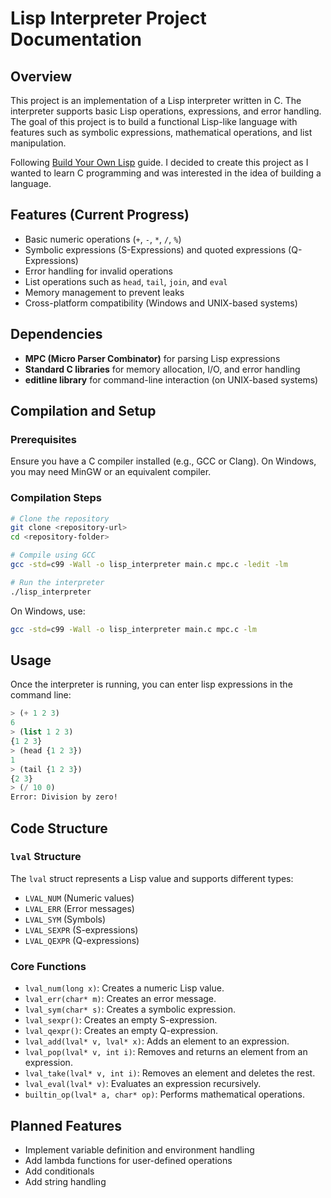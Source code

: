# Lisp Interpreter Project Documentation

## Overview

This project is an implementation of a Lisp interpreter written in C. The interpreter supports basic Lisp operations, expressions, and error handling. The goal of this project is to build a functional Lisp-like language with features such as symbolic expressions, mathematical operations, and list manipulation.

Following [Build Your Own Lisp](https://buildyourownlisp.com/contents) guide. I decided to create this project as I wanted to learn C programming and was interested in the idea of building a language.

## Features (Current Progress)

- Basic numeric operations (`+`, `-`, `*`, `/`, `%`)
- Symbolic expressions (S-Expressions) and quoted expressions (Q-Expressions)
- Error handling for invalid operations
- List operations such as `head`, `tail`, `join`, and `eval`
- Memory management to prevent leaks
- Cross-platform compatibility (Windows and UNIX-based systems)

## Dependencies

- **MPC (Micro Parser Combinator)** for parsing Lisp expressions
- **Standard C libraries** for memory allocation, I/O, and error handling
- **editline library** for command-line interaction (on UNIX-based systems)

## Compilation and Setup

### Prerequisites

Ensure you have a C compiler installed (e.g., GCC or Clang). On Windows, you may need MinGW or an equivalent compiler.

### Compilation Steps

```sh
# Clone the repository
git clone <repository-url>
cd <repository-folder>

# Compile using GCC
gcc -std=c99 -Wall -o lisp_interpreter main.c mpc.c -ledit -lm

# Run the interpreter
./lisp_interpreter
```
On Windows, use:
```sh
gcc -std=c99 -Wall -o lisp_interpreter main.c mpc.c -lm
```

## Usage

Once the interpreter is running, you can enter lisp expressions in the command line:
```lisp
> (+ 1 2 3)
6
> (list 1 2 3)
{1 2 3}
> (head {1 2 3})
1
> (tail {1 2 3})
{2 3}
> (/ 10 0)
Error: Division by zero!
```

## Code Structure

### `lval` Structure
The `lval` struct represents a Lisp value and supports different types:

- `LVAL_NUM` (Numeric values)
- `LVAL_ERR` (Error messages)
- `LVAL_SYM` (Symbols)
- `LVAL_SEXPR` (S-expressions)
- `LVAL_QEXPR` (Q-expressions)

### Core Functions

- `lval_num(long x)`: Creates a numeric Lisp value.
- `lval_err(char* m)`: Creates an error message.
- `lval_sym(char* s)`: Creates a symbolic expression.
- `lval_sexpr()`: Creates an empty S-expression.
- `lval_qexpr()`: Creates an empty Q-expression.
- `lval_add(lval* v, lval* x)`: Adds an element to an expression.
- `lval_pop(lval* v, int i)`: Removes and returns an element from an expression.
- `lval_take(lval* v, int i)`: Removes an element and deletes the rest.
- `lval_eval(lval* v)`: Evaluates an expression recursively.
- `builtin_op(lval* a, char* op)`: Performs mathematical operations.

## Planned Features

- Implement variable definition and environment handling
- Add lambda functions for user-defined operations
- Add conditionals
- Add string handling

